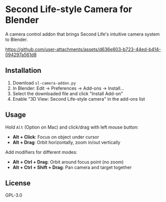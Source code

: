 # Second Life-style Camera for Blender

A camera control addon that brings Second Life's intuitive camera system to Blender.

https://github.com/user-attachments/assets/d636e603-b723-44ed-b414-094297a561d8

## Installation

1. Download `sl-camera-addon.py`
2. In Blender: Edit → Preferences → Add-ons → Install...
3. Select the downloaded file and click "Install Add-on"
4. Enable "3D View: Second Life-style camera" in the add-ons list

## Usage

Hold `Alt` (Option on Mac) and click/drag with left mouse button:

- **Alt + Click**: Focus on object under cursor
- **Alt + Drag**: Orbit horizontally, zoom in/out vertically

Add modifiers for different modes:

- **Alt + Ctrl + Drag**: Orbit around focus point (no zoom)
- **Alt + Ctrl + Shift + Drag**: Pan camera and target together

## License

GPL-3.0
